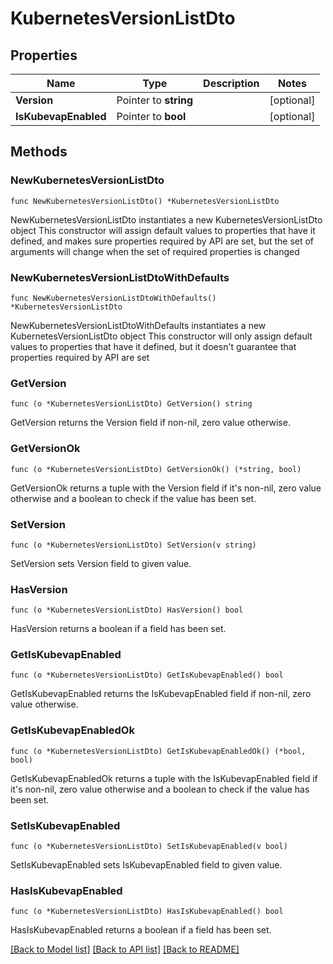 # KubernetesVersionListDto

## Properties

Name | Type | Description | Notes
------------ | ------------- | ------------- | -------------
**Version** | Pointer to **string** |  | [optional] 
**IsKubevapEnabled** | Pointer to **bool** |  | [optional] 

## Methods

### NewKubernetesVersionListDto

`func NewKubernetesVersionListDto() *KubernetesVersionListDto`

NewKubernetesVersionListDto instantiates a new KubernetesVersionListDto object
This constructor will assign default values to properties that have it defined,
and makes sure properties required by API are set, but the set of arguments
will change when the set of required properties is changed

### NewKubernetesVersionListDtoWithDefaults

`func NewKubernetesVersionListDtoWithDefaults() *KubernetesVersionListDto`

NewKubernetesVersionListDtoWithDefaults instantiates a new KubernetesVersionListDto object
This constructor will only assign default values to properties that have it defined,
but it doesn't guarantee that properties required by API are set

### GetVersion

`func (o *KubernetesVersionListDto) GetVersion() string`

GetVersion returns the Version field if non-nil, zero value otherwise.

### GetVersionOk

`func (o *KubernetesVersionListDto) GetVersionOk() (*string, bool)`

GetVersionOk returns a tuple with the Version field if it's non-nil, zero value otherwise
and a boolean to check if the value has been set.

### SetVersion

`func (o *KubernetesVersionListDto) SetVersion(v string)`

SetVersion sets Version field to given value.

### HasVersion

`func (o *KubernetesVersionListDto) HasVersion() bool`

HasVersion returns a boolean if a field has been set.

### GetIsKubevapEnabled

`func (o *KubernetesVersionListDto) GetIsKubevapEnabled() bool`

GetIsKubevapEnabled returns the IsKubevapEnabled field if non-nil, zero value otherwise.

### GetIsKubevapEnabledOk

`func (o *KubernetesVersionListDto) GetIsKubevapEnabledOk() (*bool, bool)`

GetIsKubevapEnabledOk returns a tuple with the IsKubevapEnabled field if it's non-nil, zero value otherwise
and a boolean to check if the value has been set.

### SetIsKubevapEnabled

`func (o *KubernetesVersionListDto) SetIsKubevapEnabled(v bool)`

SetIsKubevapEnabled sets IsKubevapEnabled field to given value.

### HasIsKubevapEnabled

`func (o *KubernetesVersionListDto) HasIsKubevapEnabled() bool`

HasIsKubevapEnabled returns a boolean if a field has been set.


[[Back to Model list]](../README.md#documentation-for-models) [[Back to API list]](../README.md#documentation-for-api-endpoints) [[Back to README]](../README.md)


